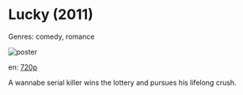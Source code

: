 # Lucky (2011)

Genres: comedy, romance

![poster](http://image.tmdb.org/t/p/w500/5chaqPFAMUiegLio2Y7W1EgPf5j.jpg)

en:
  [720p](magnet:?xt=urn:btih:583EDCF5D4C8064C0737229C0FC0A87EFEE966C8&tr=udp://glotorrents.pw:6969/announce&tr=udp://tracker.opentrackr.org:1337/announce&tr=udp://torrent.gresille.org:80/announce&tr=udp://tracker.openbittorrent.com:80&tr=udp://tracker.coppersurfer.tk:6969&tr=udp://tracker.leechers-paradise.org:6969&tr=udp://p4p.arenabg.ch:1337&tr=udp://tracker.internetwarriors.net:1337)
  


A wannabe serial killer wins the lottery and pursues his lifelong crush.